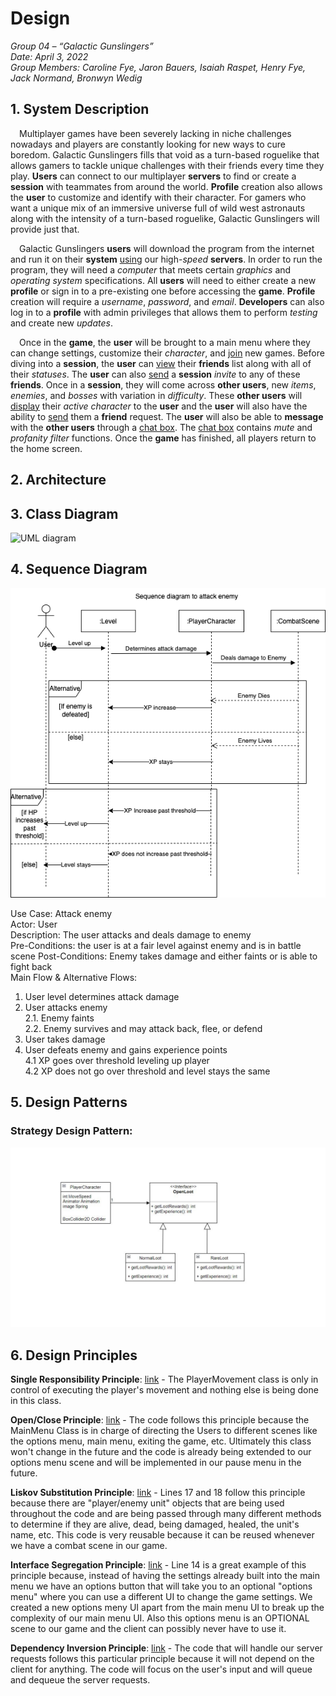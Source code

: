 
# Design

_Group 04 – “Galactic Gunslingers”\
Date: April 3, 2022\
Group Members: Caroline Fye, Jaron Bauers, Isaiah Raspet, Henry Fye, Jack Normand, Bronwyn Wedig_
## 1. System Description
&emsp;Multiplayer games have been severely lacking in niche challenges nowadays and players are constantly looking for new ways to cure boredom. Galactic Gunslingers fills that void as a turn-based roguelike that allows gamers to tackle unique challenges with their friends every time they play. **Users** can connect to our multiplayer **servers** to find or create a **session** with teammates from around the world. **Profile** creation also allows the **user** to customize and identify with their character. For gamers who want a unique mix of an immersive universe full of wild west astronauts along with the intensity of a turn-based roguelike, Galactic Gunslingers will provide just that.

&emsp;Galactic Gunslingers **users** will download the program from the internet and run it on their **system** <ins>using</ins> our high-*speed* **servers**. In order to run the program, they will need a *computer* that meets certain *graphics* and *operating system* specifications. All **users** will need to either create a new **profile** or sign in to a pre-existing one before accessing the **game**. **Profile** creation will require a *username*, *password*, and *email*. **Developers** can also log in to a **profile** with admin privileges that allows them to perform *testing* and create new *updates*. 

&emsp;Once in the **game**, the **user** will be brought to a main menu where they can change settings, customize their *character*, and <ins>join</ins> new games. Before diving into a **session**, the **user** can <ins>view</ins> their **friends** list along with all of their *statuses*. The **user** can also <ins>send</ins> a **session** *invite* to any of these **friends**. Once in a **session**, they will come across **other users**, new *items*, *enemies*, and *bosses* with variation in *difficulty*. These **other users** will <ins>display</ins> their *active character* to the **user** and the **user** will also have the ability to <ins>send</ins> them a **friend** request. The **user** will also be able to **message** with the **other users** through a <ins>chat box</ins>. The <ins>chat box</ins> contains *mute* and *profanity filter* functions. Once the **game** has finished, all players return to the home screen.

## 2. Architecture


## 3. Class Diagram
![UML diagram](https://user-images.githubusercontent.com/21299000/161398068-555315e2-7002-4e7d-8bed-65dc06a624f3.png)


## 4. Sequence Diagram

<img src ="/project_documentation/deliverable_media/images/SequenceDiagram.png">

Use Case: Attack enemy\
Actor: User\
Description: The user attacks and deals damage to enemy\
Pre-Conditions: the user is at a fair level against enemy and is in battle scene 
Post-Conditions: Enemy takes damage and either faints or is able to fight back\
Main Flow & Alternative Flows:
1. User level determines attack damage
2. User attacks enemy\
2.1. Enemy faints\
2.2. Enemy survives and may attack back, flee, or defend
3. User takes damage
4. User defeats enemy and gains experience points\
4.1 XP goes over threshold leveling up player\
4.2 XP does not go over threshold and level stays the same



## 5. Design Patterns
### Strategy Design Pattern:
![Strategy Diagram](https://github.com/CS386-Team4/STR-DCIS/blob/main/project_documentation/deliverable_media/images/StrategyDiagram.JPG)


## 6. Design Principles
__Single Responsibility Principle__: [link](https://github.com/CS386-Team4/STR-DCIS/blob/main/Source/STR-DCIS/Assets/Scripts/PlayerMovement.cs) - The PlayerMovement class is only in control of executing the player's movement and nothing else is being done in this class.

__Open/Close Principle__: [link](https://github.com/CS386-Team4/STR-DCIS/blob/main/Source/STR-DCIS/Assets/Scripts/MainMenu.cs) - The code follows this principle because the MainMenu Class is in charge of directing the Users to different scenes like the options menu, main menu, exiting the game, etc. Ultimately this class won't change in the future and the code is already being extended to our options menu scene and will be implemented in our pause menu in the future.

__Liskov Substitution Principle__: [link](https://github.com/CS386-Team4/STR-DCIS/blob/main/Source/STR-DCIS/Assets/Scripts/BattleSystem.cs#L17) - Lines 17 and 18 follow this principle because there are "player/enemy unit" objects that are being used throughout the code and are being passed through many different methods to determine if they are alive, dead, being damaged, healed, the unit's name, etc. This code is very reusable because it can be reused whenever we have a combat scene in our game.

__Interface Segregation Principle__: [link](https://github.com/CS386-Team4/STR-DCIS/blob/main/Source/STR-DCIS/Assets/Scripts/MainMenu.cs#L14) - Line 14 is a great example of this principle because, instead of having the settings already built into the main menu we have an options button that will take you to an optional "options menu" where you can use a different UI to change the game settings. We created a new options meny UI apart from the main menu UI to break up the complexity of our main menu UI. Also this options menu is an OPTIONAL scene to our game and the client can possibly never have to use it.

__Dependency Inversion Principle__: [link](https://github.com/CS386-Team4/STR-DCIS/blob/Server/Source/Server/GGServer/GGServer/Program.cs) - The code that will handle our server requests follows this particular principle because it will not depend on the client for anything. The code will focus on the user's input and will queue and dequeue the server requests.
